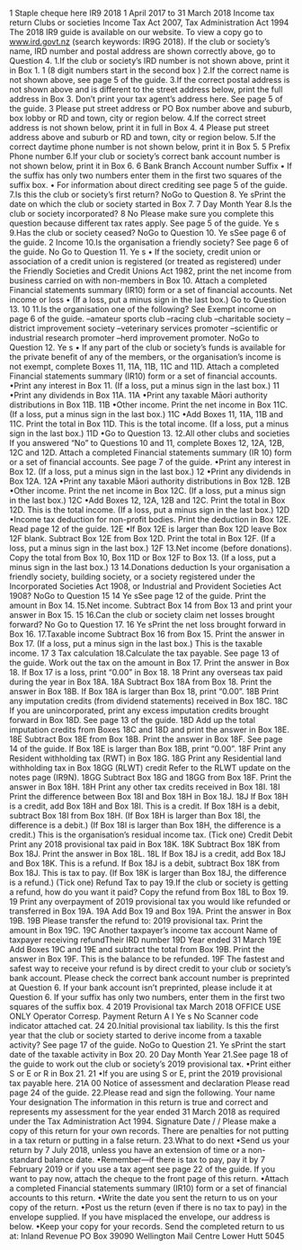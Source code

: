 1 Staple cheque here IR9 2018 1 April 2017 to 31 March 2018 Income tax return Clubs or societies Income Tax Act 2007, Tax Administration Act 1994 The 2018 IR9 guide is available on our website. To view a copy go to www.ird.govt.nz (search keywords: IR9G 2018). If the club or society’s name, IRD number and postal address are shown correctly above, go to Question 4. 1.If the club or society’s IRD number is not shown above, print it in Box 1. 1 (8 digit numbers start in the second box ) 2.If the correct name is not shown above, see page 5 of the guide. 3.If the correct postal address is not shown above and is different to the street address below, print the full address in Box 3. Don’t print your tax agent’s address here. See page 5 of the guide. 3 Please put street address or PO Box number above and suburb, box lobby or RD and town, city or region below. 4.If the correct street address is not shown below, print it in full in Box 4. 4 Please put street address above and suburb or RD and town, city or region below. 5.If the correct daytime phone number is not shown below, print it in Box 5. 5 Prefix Phone number 6.If your club or society’s correct bank account number is not shown below, print it in Box 6. 6 Bank Branch Account number Suffix • If the suffix has only two numbers enter them in the first two squares of the suffix box. • For information about direct crediting see page 5 of the guide. 7.Is this the club or society’s first return? NoGo to Question 8. Ye sPrint the date on which the club or society started in Box 7. 7 Day Month Year 8.Is the club or society incorporated? 8 No Please make sure you complete this question because different tax rates apply. See page 5 of the guide. Ye s 9.Has the club or society ceased? NoGo to Question 10. Ye sSee page 6 of the guide. 2 Income 10.Is the organisation a friendly society? See page 6 of the guide. No Go to Question 11. Ye s • If the society, credit union or association of a credit union is registered (or treated as registered) under the Friendly Societies and Credit Unions Act 1982, print the net income from business carried on with non-members in Box 10. Attach a completed Financial statements summary (IR10) form or a set of financial accounts. Net income or loss • (If a loss, put a minus sign in the last box.) Go to Question 13. 10 11.Is the organisation one of the following? See Exempt income on page 6 of the guide. –amateur sports club –racing club –charitable society –district improvement society –veterinary services promoter –scientific or industrial research promoter –herd improvement promoter. NoGo to Question 12. Ye s • If any part of the club or society’s funds is available for the private benefit of any of the members, or the organisation’s income is not exempt, complete Boxes 11, 11A, 11B, 11C and 11D. Attach a completed Financial statements summary (IR10) form or a set of financial accounts. •Print any interest in Box 11. (If a loss, put a minus sign in the last box.) 11 •Print any dividends in Box 11A. 11A •Print any taxable Māori authority distributions in Box 11B. 11B •Other income. Print the net income in Box 11C. (If a loss, put a minus sign in the last box.) 11C •Add Boxes 11, 11A, 11B and 11C. Print the total in Box 11D. This is the total income. (If a loss, put a minus sign in the last box.) 11D •Go to Question 13. 12.All other clubs and societies If you answered “No” to Questions 10 and 11, complete Boxes 12, 12A, 12B, 12C and 12D. Attach a completed Financial statements summary (IR 10) form or a set of financial accounts. See page 7 of the guide. •Print any interest in Box 12. (If a loss, put a minus sign in the last box.) 12 •Print any dividends in Box 12A. 12A •Print any taxable Māori authority distributions in Box 12B. 12B •Other income. Print the net income in Box 12C. (If a loss, put a minus sign in the last box.) 12C •Add Boxes 12, 12A, 12B and 12C. Print the total in Box 12D. This is the total income. (If a loss, put a minus sign in the last box.) 12D •Income tax deduction for non-profit bodies. Print the deduction in Box 12E. Read page 12 of the guide. 12E •If Box 12E is larger than Box 12D leave Box 12F blank. Subtract Box 12E from Box 12D. Print the total in Box 12F. (If a loss, put a minus sign in the last box.) 12F 13.Net income (before donations). Copy the total from Box 10, Box 11D or Box 12F to Box 13. (If a loss, put a minus sign in the last box.) 13 14.Donations deduction Is your organisation a friendly society, building society, or a society registered under the Incorporated Societies Act 1908, or Industrial and Provident Societies Act 1908? NoGo to Question 15 14 Ye sSee page 12 of the guide. Print the amount in Box 14. 15.Net income. Subtract Box 14 from Box 13 and print your answer in Box 15. 15 16.Can the club or society claim net losses brought forward? No Go to Question 17. 16 Ye sPrint the net loss brought forward in Box 16. 17.Taxable income Subtract Box 16 from Box 15. Print the answer in Box 17. (If a loss, put a minus sign in the last box.) This is the taxable income. 17 3 Tax calculation 18.Calculate the tax payable. See page 13 of the guide. Work out the tax on the amount in Box 17. Print the answer in Box 18. If Box 17 is a loss, print “0.00” in Box 18. 18 Print any overseas tax paid during the year in Box 18A. 18A Subtract Box 18A from Box 18. Print the answer in Box 18B. If Box 18A is larger than Box 18, print “0.00”. 18B Print any imputation credits (from dividend statements) received in Box 18C. 18C If you are unincorporated, print any excess imputation credits brought forward in Box 18D. See page 13 of the guide. 18D Add up the total imputation credits from Boxes 18C and 18D and print the answer in Box 18E. 18E Subtract Box 18E from Box 18B. Print the answer in Box 18F. See page 14 of the guide. If Box 18E is larger than Box 18B, print “0.00”. 18F Print any Resident withholding tax (RWT) in Box 18G. 18G Print any Residential land withholding tax in Box 18GG (RLWT) credit Refer to the RLWT update on the notes page (IR9N). 18GG Subtract Box 18G and 18GG from Box 18F. Print the answer in Box 18H. 18H Print any other tax credits received in Box 18I. 18I Print the difference between Box 18I and Box 18H in Box 18J. 18J If Box 18H is a credit, add Box 18H and Box 18I. This is a credit. If Box 18H is a debit, subtract Box 18I from Box 18H. (If Box 18H is larger than Box 18I, the difference is a debit.) (If Box 18I is larger than Box 18H, the difference is a credit.) This is the organisation’s residual income tax. (Tick one) Credit Debit Print any 2018 provisional tax paid in Box 18K. 18K Subtract Box 18K from Box 18J. Print the answer in Box 18L. 18L If Box 18J is a credit, add Box 18J and Box 18K. This is a refund. If Box 18J is a debit, subtract Box 18K from Box 18J. This is tax to pay. (If Box 18K is larger than Box 18J, the difference is a refund.) (Tick one) Refund Tax to pay 19.If the club or society is getting a refund, how do you want it paid? Copy the refund from Box 18L to Box 19. 19 Print any overpayment of 2019 provisional tax you would like refunded or transferred in Box 19A. 19A Add Box 19 and Box 19A. Print the answer in Box 19B. 19B Please transfer the refund to: 2019 provisional tax. Print the amount in Box 19C. 19C Another taxpayer’s income tax account Name of taxpayer receiving refundTheir IRD number 19D Year ended 31 March 19E Add Boxes 19C and 19E and subtract the total from Box 19B. Print the answer in Box 19F. This is the balance to be refunded. 19F The fastest and safest way to receive your refund is by direct credit to your club or society’s bank account. Please check the correct bank account number is preprinted at Question 6. If your bank account isn’t preprinted, please include it at Question 6. If your suffix has only two numbers, enter them in the first two squares of the suffix box. 4 2019 Provisional tax March 2018 OFFICE USE ONLY Operator Corresp. Payment Return A I Ye s No Scanner code indicator attached cat. 24 20.Initial provisional tax liability. Is this the first year that the club or society started to derive income from a taxable activity? See page 17 of the guide. NoGo to Question 21. Ye sPrint the start date of the taxable activity in Box 20. 20 Day Month Year 21.See page 18 of the guide to work out the club or society’s 2019 provisional tax. •Print either S or E or R in Box 21. 21 •If you are using S or E, print the 2019 provisional tax payable here. 21A 00 Notice of assessment and declaration Please read page 24 of the guide. 22.Please read and sign the following. Your name Your designation The information in this return is true and correct and represents my assessment for the year ended 31 March 2018 as required under the Tax Administration Act 1994. Signature Date / / Please make a copy of this return for your own records. There are penalties for not putting in a tax return or putting in a false return. 23.What to do next •Send us your return by 7 July 2018, unless you have an extension of time or a non-standard balance date. •Remember—if there is tax to pay, pay it by 7 February 2019 or if you use a tax agent see page 22 of the guide. If you want to pay now, attach the cheque to the front page of this return. •Attach a completed Financial statements summary (IR10) form or a set of financial accounts to this return. •Write the date you sent the return to us on your copy of the return. •Post us the return (even if there is no tax to pay) in the envelope supplied. If you have misplaced the envelope, our address is below. •Keep your copy for your records. Send the completed return to us at: Inland Revenue PO Box 39090 Wellington Mail Centre Lower Hutt 5045
